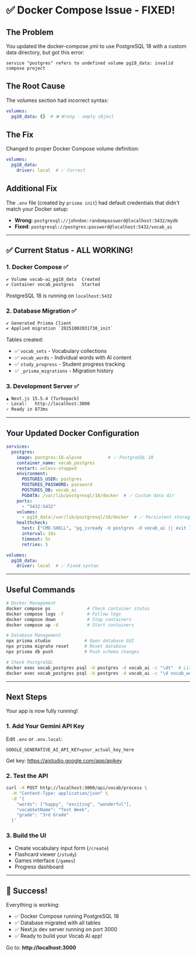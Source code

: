 # ✅ Docker Compose Issue - FIXED!

## The Problem

You updated the docker-compose.yml to use PostgreSQL 18 with a custom data directory, but got this error:

```
service "postgres" refers to undefined volume pg18_data: invalid compose project
```

## The Root Cause

The volumes section had incorrect syntax:
```yaml
volumes:
  pg18_data: {}  # ❌ Wrong - empty object
```

## The Fix

Changed to proper Docker Compose volume definition:
```yaml
volumes:
  pg18_data:
    driver: local  # ✅ Correct
```

## Additional Fix

The `.env` file (created by `prisma init`) had default credentials that didn't match your Docker setup:
- **Wrong**: `postgresql://johndoe:randompassword@localhost:5432/mydb`
- **Fixed**: `postgresql://postgres:password@localhost:5432/vocab_ai`

---

## ✅ Current Status - ALL WORKING!

### 1. Docker Compose ✅
```bash
✔ Volume vocab-ai_pg18_data  Created
✔ Container vocab_postgres   Started
```

PostgreSQL 18 is running on `localhost:5432`

### 2. Database Migration ✅
```bash
✔ Generated Prisma Client
✔ Applied migration `20251002031738_init`
```

Tables created:
- ✅ `vocab_sets` - Vocabulary collections
- ✅ `vocab_words` - Individual words with AI content
- ✅ `study_progress` - Student progress tracking
- ✅ `_prisma_migrations` - Migration history

### 3. Development Server ✅
```bash
▲ Next.js 15.5.4 (Turbopack)
- Local:   http://localhost:3000
✓ Ready in 873ms
```

---

## Your Updated Docker Configuration

```yaml
services:
  postgres:
    image: postgres:18-alpine          # ✅ PostgreSQL 18
    container_name: vocab_postgres
    restart: unless-stopped
    environment:
      POSTGRES_USER: postgres
      POSTGRES_PASSWORD: password
      POSTGRES_DB: vocab_ai
      PGDATA: /var/lib/postgresql/18/docker  # ✅ Custom data dir
    ports:
      - "5432:5432"
    volumes:
      - pg18_data:/var/lib/postgresql/18/docker  # ✅ Persistent storage
    healthcheck:
      test: ["CMD-SHELL", "pg_isready -U postgres -d vocab_ai || exit 1"]
      interval: 10s
      timeout: 5s
      retries: 5

volumes:
  pg18_data:
    driver: local  # ✅ Fixed syntax
```

---

## Useful Commands

```bash
# Docker Management
docker compose ps              # Check container status
docker compose logs -f         # Follow logs
docker compose down            # Stop containers
docker compose up -d           # Start containers

# Database Management
npx prisma studio             # Open database GUI
npx prisma migrate reset      # Reset database
npx prisma db push            # Push schema changes

# Check PostgreSQL
docker exec vocab_postgres psql -U postgres -d vocab_ai -c "\dt"  # List tables
docker exec vocab_postgres psql -U postgres -d vocab_ai -c "\d vocab_words"  # Describe table
```

---

## Next Steps

Your app is now fully running! 

### 1. Add Your Gemini API Key
Edit `.env` or `.env.local`:
```env
GOOGLE_GENERATIVE_AI_API_KEY=your_actual_key_here
```

Get key: https://aistudio.google.com/app/apikey

### 2. Test the API
```bash
curl -X POST http://localhost:3000/api/vocab/process \
  -H "Content-Type: application/json" \
  -d '{
    "words": ["happy", "exciting", "wonderful"],
    "vocabSetName": "Test Week",
    "grade": "3rd Grade"
  }'
```

### 3. Build the UI
- Create vocabulary input form (`/create`)
- Flashcard viewer (`/study`)
- Games interface (`/games`)
- Progress dashboard

---

## 🎉 Success!

Everything is working:
- ✅ Docker Compose running PostgreSQL 18
- ✅ Database migrated with all tables
- ✅ Next.js dev server running on port 3000
- ✅ Ready to build your Vocab AI app!

Go to: **http://localhost:3000**
